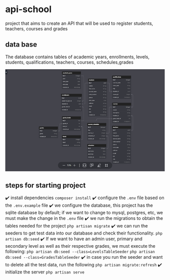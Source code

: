 # api-school

project that aims to create an API that will be used to register students, teachers, courses and grades

## data base

The database contains tables of academic years, enrollments, levels, students, qualifications, teachers, courses, schedules,grades

![](img/dbdiagram.png)

## steps for starting project

:heavy_check_mark: install dependencies
`composer install`
:heavy_check_mark: configure the `.env` file based on the `.env.example` file
:heavy_check_mark: we configure the database, this project has the sqlite database by default; if we want to change to mysql, postgres, etc, we must make the change in the `.env` file
:heavy_check_mark: we run the migrations to obtain the tables needed for the project
`php artisan migrate`
:heavy_check_mark: we can run the seeders to get test data into our database and check their functionality.
`php artisan db:seed`
:heavy_check_mark: If we want to have an admin user, primary and secondary level as well as their respective grades, we must execute the following:
`php artisan db:seed --class=LevelsTableSeeder`
`php artisan db:seed --class=GradesTableSeeder`
:heavy_check_mark: in case you run the seeder and want to delete all the test data, run the following
`php artisan migrate:refresh`
:heavy_check_mark: initialize the server
`php artisan serve`
